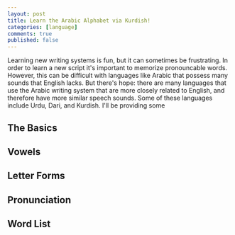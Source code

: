 ```yaml
---
layout: post
title: Learn the Arabic Alphabet via Kurdish!
categories: [language]
comments: true
published: false
---
```


Learning new writing systems is fun, but it can sometimes be frustrating. In order to learn a new script it's important to memorize pronouncable words. However, this can be difficult with languages like Arabic that possess many sounds that English lacks. But there's hope: there are many languages that use the Arabic writing system that are more closely related to English, and therefore have more similar speech sounds. Some of these languages include Urdu, Dari, and Kurdish. I'll be providing some 


## The Basics

## Vowels

## Letter Forms

## Pronunciation

## Word List